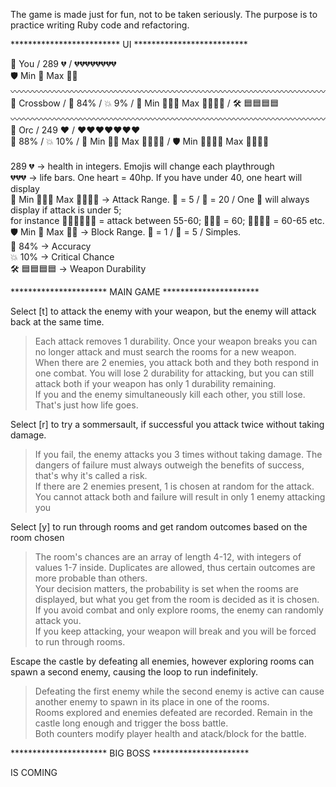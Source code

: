The game is made just for fun, not to be taken seriously.
The purpose is to practice writing Ruby code and refactoring.

************************* UI **************************

🥷 You / 289 💔 / 💔💔💔💔💔💔💔💔<br>
🛡️ Min 🔹 Max 🔷🔷<br>
〰〰〰〰〰〰〰〰〰〰〰〰〰〰〰〰〰〰〰〰〰〰〰〰〰〰〰〰〰〰〰〰〰〰〰〰<br>
🏹 Crossbow / 🎯 84% / 💥 9% / 💢 Min 🔶🔸🔸 Max 🔶🔶🔸🔸 / 🛠️ 🟦🟦🟦🟦<br>
〰〰〰〰〰〰〰〰〰〰〰〰〰〰〰〰〰〰〰〰〰〰〰〰〰〰〰〰〰〰〰〰〰〰〰〰<br>
👹 Orc / 249 ❤️ / ❤️❤️❤️❤️❤️❤️❤️<br>
🎯 88% / 💥 10% / 💢 Min 🔶🔸 Max 🔶🔸🔸🔸 / 🛡️ Min 🔹🔹🔹🔹 Max 🔷🔷🔹🔹<br>
<br>
 289 💔 -> health in integers. Emojis will change each playthrough<br>
💔💔💔 -> life bars. One heart = 40hp. If you have under 40, one heart will display<br>
💢 Min 🔶🔸🔸 Max 🔶🔶🔸🔸 -> Attack Range. 🔸 = 5 / 🔶 = 20 / One 🔸 will always display if attack is under 5;<br>
for instance 🔶🔶🔸🔸🔸🔸 =  attack between 55-60;  🔶🔶🔶 = 60;  🔶🔶🔶🔸 = 60-65 etc.<br>
🛡️ Min 🔹 Max 🔷🔷 -> Block Range. 🔹 = 1 / 🔷 = 5 / Simples.<br>
🎯 84% -> Accuracy<br>
💥 10% -> Critical Chance<br>
🛠️ 🟦🟦🟦🟦 -> Weapon Durability<br>

********************** MAIN GAME **********************

Select [t] to attack the enemy with your weapon, but the enemy will attack back at the same time.
> Each attack removes 1 durability. Once your weapon breaks you can no longer attack and must search the rooms for a new weapon.<br>
> When there are 2 enemies, you attack both and they both respond in one combat. You will lose 2 durability for attacking, but you can still attack both if your weapon has only 1 durability remaining.<br>
> If you and the enemy simultaneously kill each other, you still lose. That's just how life goes.<br>

Select [r] to try a sommersault, if successful you attack twice without taking damage.
> If you fail, the enemy attacks you 3 times without taking damage. The dangers of failure must always outweigh the benefits of success, that's why it's called a risk.<br>
> If there are 2 enemies present, 1 is chosen at random for the attack. You cannot attack both and failure will result in only 1 enemy attacking you<br>

Select [y] to run through rooms and get random outcomes based on the room chosen
> The room's chances are an array of length 4-12, with integers of values 1-7 inside. Duplicates are allowed, thus certain outcomes are more probable than others.<br>
> Your decision matters, the probability is set when the rooms are displayed, but what you get from the room is decided as it is chosen.<br>
> If you avoid combat and only explore rooms, the enemy can randomly attack you.<br>
> If you keep attacking, your weapon will break and you will be forced to run through rooms.<br>

Escape the castle by defeating all enemies, however exploring rooms can spawn a second enemy, causing the loop to run indefinitely.
> Defeating the first enemy while the second enemy is active can cause another enemy to spawn in its place in one of the rooms.<br>
> Rooms explored and enemies defeated are recorded. Remain in the castle long enough and trigger the boss battle.<br>
> Both counters modify player health and atack/block for the battle.<br>

********************** BIG BOSS **********************

IS COMING
